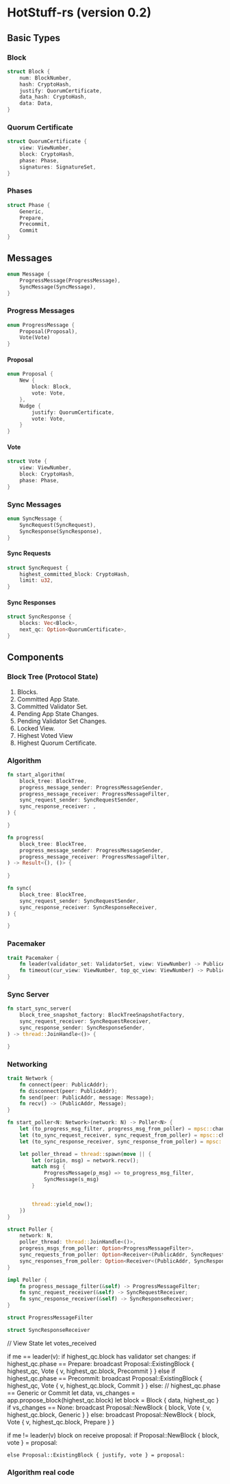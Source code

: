 # HotStuff-rs (version 0.2)

## Basic Types

### Block

```rust
struct Block {
    num: BlockNumber,
    hash: CryptoHash,
    justify: QuorumCertificate,
    data_hash: CryptoHash,
    data: Data,
}
```

### Quorum Certificate

```rust
struct QuorumCertificate {
    view: ViewNumber,
    block: CryptoHash,
    phase: Phase,
    signatures: SignatureSet,
}
```

### Phases 

```rust
struct Phase {
    Generic,
    Prepare,
    Precommit,
    Commit
}
```

##  Messages

```rust
enum Message {
    ProgressMessage(ProgressMessage),
    SyncMessage(SyncMessage),
}
```

### Progress Messages

```rust
enum ProgressMessage {
    Proposal(Proposal),
    Vote(Vote)
}
```

#### Proposal 

```rust
enum Proposal {
    New {
        block: Block,
        vote: Vote,
    },
    Nudge {
        justify: QuorumCertificate,
        vote: Vote,
    }
}
```

#### Vote

```rust
struct Vote {
    view: ViewNumber,
    block: CryptoHash,
    phase: Phase,
}
```

### Sync Messages

```rust
enum SyncMessage {
    SyncRequest(SyncRequest),
    SyncResponse(SyncResponse),
}
```

#### Sync Requests

```rust
struct SyncRequest {
    highest_committed_block: CryptoHash,
    limit: u32,
}
```

#### Sync Responses

```rust
struct SyncResponse {
    blocks: Vec<Block>,
    next_qc: Option<QuorumCertificate>, 
}
```

## Components

### Block Tree (Protocol State)

1. Blocks.
2. Committed App State.
3. Committed Validator Set.
4. Pending App State Changes.
5. Pending Validator Set Changes.
6. Locked View.
7. Highest Voted View
8. Highest Quorum Certificate.

### Algorithm

```rust
fn start_algorithm(
    block_tree: BlockTree,
    progress_message_sender: ProgressMessageSender,
    progress_message_receiver: ProgressMessageFilter,
    sync_request_sender: SyncRequestSender,
    sync_response_receiver: ,
) {

}

fn progress(
    block_tree: BlockTree,
    progress_message_sender: ProgressMessageSender,
    progress_message_receiver: ProgressMessageFilter,
) -> Result<(), ()> {
    
}

fn sync(
    block_tree: BlockTree,
    sync_request_sender: SyncRequestSender,
    sync_response_receiver: SyncResponseReceiver,
) {

}
```

### Pacemaker

```rust
trait Pacemaker {
    fn leader(validator_set: ValidatorSet, view: ViewNumber) -> PublicAddress;
    fn timeout(cur_view: ViewNumber, top_qc_view: ViewNumber) -> PublicAddress;
}
```

### Sync Server

```rust
fn start_sync_server(
    block_tree_snapshot_factory: BlockTreeSnapshotFactory,
    sync_request_receiver: SyncRequestReceiver,    
    sync_response_sender: SyncResponseSender,
) -> thread::JoinHandle<()> {

}
```

### Networking

```rust
trait Network {
    fn connect(peer: PublicAddr);
    fn disconnect(peer: PublicAddr);
    fn send(peer: PublicAddr, message: Message);
    fn recv() -> (PublicAddr, Message);
}
```

```rust
fn start_poller<N: Network>(network: N) -> Poller<N> {
    let (to_progress_msg_filter, progress_msg_from_poller) = mpsc::channel();
    let (to_sync_request_receiver, sync_request_from_poller) = mpsc::channel();
    let (to_sync_response_receiver, sync_response_from_poller) = mpsc::channel();

    let poller_thread = thread::spawn(move || {
        let (origin, msg) = network.recv();
        match msg {
            ProgressMessage(p_msg) => to_progress_msg_filter,
            SyncMessage(s_msg)
        }


        thread::yield_now();
    }) 
}

struct Poller {
    network: N,
    poller_thread: thread::JoinHandle<()>,
    progress_msgs_from_poller: Option<ProgressMessageFilter>,
    sync_requests_from_poller: Option<Receiver<(PublicAddr, SyncRequest)>>,
    sync_responses_from_poller: Option<Receiver<(PublicAddr, SyncResponse)>>,  
}

impl Poller {
    fn progress_message_filter(&self) -> ProgressMessageFilter; 
    fn sync_request_receiver(&self) -> SyncRequestReceiver;
    fn sync_response_receiver(&self) -> SyncResponseReceiver;
}
```


```rust
struct ProgressMessageFilter 

struct SyncResponseReceiver
```

// View State
let votes_received

if me == leader(v):
    if highest_qc.block has validator set changes:
        if highest_qc.phase == Prepare:
            broadcast Proposal::ExistingBlock { highest_qc, Vote { v, highest_qc.block, Precommit } }
        else if highest_qc.phase == Precommit:
            broadcast Proposal::ExistingBlock { highest_qc, Vote { v, highest_qc.block, Commit } }
        else: // highest_qc.phase == Generic or Commit
            let data, vs_changes = app.propose_block(highest_qc.block)
            let block = Block { data, highest_qc }
            if vs_changes == None:
                broadcast Proposal::NewBlock { block, Vote { v, highest_qc.block, Generic } }
            else:
                broadcast Proposal::NewBlock { block, Vote { v, highest_qc.block, Prepare } } 

if me != leader(v) block on receive proposal:
    if Proposal::NewBlock { block, vote } = proposal:

    else Proposal::ExistingBlock { justify, vote } = proposal:


                


### Algorithm real code

 